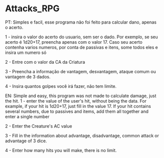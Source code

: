 # Attacks_RPG

PT:
Simples e facil, esse programa não foi feito para calcular dano, apenas o acerto.

1 - insira o valor do acerto do usuario, sem ser o dado. Por exemplo, se seu acerto é 1d20+17, preencha apenas com o valor 17. Caso seu acerto contenha varios numeros, por conta de passivas e itens, some todos eles e insira um numero só

2 - Entre com o valor da CA da Criatura

3 - Preencha a informação de vantagem, desvantagem, ataque comum ou vantagem de 3 dados.

4 - Insira quantos golpes você irá fazer, não tem limite.

EN:
Simple and easy, this program was not made to calculate damage, just the hit.
1 - enter the value of the user's hit, without being the data. For example, if your hit is 1d20+17, just fill in the value 17. If your hit contains several numbers, due to passives and items, add them all together and enter a single number

2 - Enter the Creature's AC value

3 - Fill in the information about advantage, disadvantage, common attack or advantage of 3 dice.

4 - Enter how many hits you will make, there is no limit.

